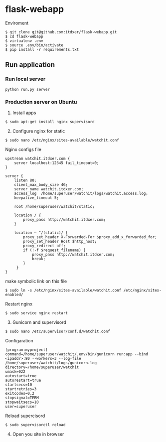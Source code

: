 flask-webapp
============

Enviroment

```
$ git clone git@github.com:itdxer/flask-webapp.git
$ cd flask-webapp
$ virtualenv .env
$ source .env/bin/activate
$ pip install -r requirements.txt
```

Run application
---------------

### Run local server ###

```
python run.py server
```

### Production server on Ubuntu ###

1) Install apps

```
$ sudo apt-get install nginx supervisord
```

2) Configure nginx for static

```
$ sudo nano /etc/nginx/sites-available/watchit.conf
```

Nginx configs file

```
upstream watchit.itdxer.com {
    server localhost:12345 fail_timeout=0;
}

server {
    listen 80;
    client_max_body_size 4G;
    server_name watchit.itdxer.com;
    access_log  /home/superuser/watchit/logs/watchit.access.log;
    keepalive_timeout 5;

    root /home/superuser/watchit/static;
    
    location / {
        proxy_pass http://watchit.itdxer.com;
    }

    location ~ ^/(static)/ {
        proxy_set_header X-Forwarded-For $proxy_add_x_forwarded_for;
        proxy_set_header Host $http_host;
        proxy_redirect off;
        if (!-f $request_filename) {
            proxy_pass http://watchit.itdxer.com;
            break;
        }
     }
}
```

make symbolic link on this file

```
$ sudo ln -s /etc/nginx/sites-available/watchit.conf /etc/nginx/sites-enabled/
```

Restart nginx 

```
$ sudo service nginx restart
```

3) Gunicorn and supervisord

```
$ sudo nano /etc/supervisor/conf.d/watchit.conf
```

Configaration

```
[program:myproject]
command=/home/superuser/watchit/.env/bin/gunicorn run:app --bind <ipaddr>:80 --workers=3 --log-file /home/superuser/watchit/logs/gunicorn.log
directory=/home/superuser/watchit
umask=022
autostart=true
autorestart=true
startsecs=10
startretries=3
exitcodes=0,2
stopsignal=TERM
stopwaitsecs=10
user=superuser
```

Reload supercisord

```
$ sudo supervisorctl reload
```

4) Open you site in browser
